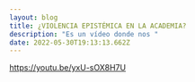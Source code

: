```yaml
---
layout: blog
title: ¿VIOLENCIA EPISTÉMICA EN LA ACADEMIA?
description: "Es un vídeo donde nos "
date: 2022-05-30T19:13:13.662Z
---
```

<https://youtu.be/yxU-sOX8H7U>